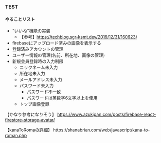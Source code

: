 ### TEST

#### やることリスト
 - "いいね"機能の実装
   - 【参考】https://techblog.sgr-ksmt.dev/2019/12/31/160623/
 - firebaseにアップロード済みの画像を表示する
 - 登録済みアカウントの管理
 - ユーザー情報の管理(名前、所在地、画像の管理)
 - 新規会員登録時の入力制限
   - ニックネーム未入力
   - 所在地未入力
   - メールアドレス未入力
   - パスワード未入力
     - パスワード不一致
     - パスワードは英数字6文字以上を使用
   - トップ画像登録


【かなり参考になりそう】
https://www.azukipan.com/posts/firebase-react-firestore-storage-avatar/

【kanaToRomaの詳細】
https://shanabrian.com/web/javascript/kana-to-roman.php